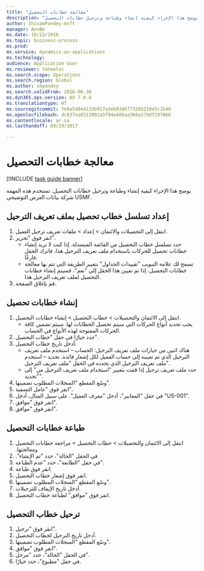 ```yaml
--- 
title: "معالجة خطابات التحصيل"
description: "يوضح هذا الإجراء كيفية إنشاء وطباعة وترحيل خطابات التحصيل."
author: ShivamPandey-msft
manager: AnnBe
ms.date: 10/23/2016
ms.topic: business-process
ms.prod: 
ms.service: dynamics-ax-applications
ms.technology: 
audience: Application User
ms.reviewer: twheeloc
ms.search.scope: Operations
ms.search.region: Global
ms.author: shpandey
ms.search.validFrom: 2016-06-30
ms.dyn365.ops.version: AX 7.0.0
ms.translationtype: HT
ms.sourcegitcommit: 7e0a5d044133b917a3eb9386773205218e5c1b40
ms.openlocfilehash: dc837ea6513992a5f94e48baa366e279df297866
ms.contentlocale: ar-sa
ms.lasthandoff: 09/29/2017

---
```

# <a name="process-collection-letters"></a>معالجة خطابات التحصيل

[!INCLUDE [task guide banner](../../includes/task-guide-banner.md)]

يوضح هذا الإجراء كيفية إنشاء وطباعة وترحيل خطابات التحصيل. تستخدم هذه المهمة شركة بيانات العرض التوضيحي USMF.


## <a name="set-up-a-collection-letter-sequence-on-the-posting-profile"></a>إعداد تسلسل خطاب تحصيل بملف تعريف الترحيل
1. انتقل إلى التحصيلات والائتمان‬ > إعداد > ملفات تعريف ترحيل العميل‬.
2. انقر فوق "تحرير".
    * حدد تسلسل خطاب التحصيل من القائمة المنسدلة. إذا كنت لا تريد إنشاء خطابات تحصيل للحركات باستخدام ملف تعريف الترحيل هذا، فاترك الحقل فارغًا.  
    * تسمح لك علامة التبويب "‏‫تقييدات الجداول"‬ بتغيير الطريقة التي تتم بها معالجة خطابات التحصيل. إذا تم تعيين هذا الحقل إلى "نعم"، فسيتم إنشاء خطابات التحصيل لملف تعريف الترحيل هذا.  
3. قم بإغلاق الصفحة.

## <a name="create-collection-letters"></a>إنشاء خطابات تحصيل
1. انتقل إلى الائتمان والتحصيلات‬ > خطاب التحصيل > إنشاء خطابات التحصيل.
    * يجب تحديد أنواع الحركات التي سيتم تحصيل الخطابات لها. سيتم تضمين كافة الحركات المفتوحة لهذه الأنواع في الحساب.  
2. حدد خيارًا في حقل "خطاب التحصيل‬".
3. أدخل تاريخ خطاب التحصيل.
    * هناك اثنين من خيارات ملف تعريف الترحيل:   الحساب – استخدم ملف تعريف الترحيل الذي تم تعيينه إلى حساب العميل لكل إشعار فائدة.   تحديد – استخدم ملف تعريف الترحيل الذي تحدده في الحقل "ملف تعريف الترحيل".  
    * حدد ملف تعريف ترحيل إذا قمت بتغيير "استخدام ملف تعريف الترحيل من" إلى "تحديد".  
4. وسّع المقطع "السجلات المطلوب تضمينها‬".
5. انقر فوق "عامل التصفية".
6. في حقل "المعايير"، أدخل "معرف العميل". على سبيل المثال، أدخل "US-001".
7. انقر فوق "موافق".
8. انقر فوق "موافق".

## <a name="print-collection-letters"></a>طباعة خطابات التحصيل
1. انتقل إلى ‏‫الائتمان والتحصيلات > خطاب التحصيل > ‏‫مراجعة خطابات التحصيل ومعالجتها‬.
2. في الحقل "الحالة"، حدد "‏‫تم الإنشاء".
3. في حقل "الطابعة"، حدد "عدم الطباعة".
4. انقر فوق طباعة.
5. انقر فوق إشعار خطاب التحصيل.
6. وسّع المقطع "السجلات المطلوب تضمينها‬".
7. أدخل تاريخ الإيقاف للترحيلات.
8. انقر فوق "موافق" لطباعة خطاب التحصيل.

## <a name="post-the-collection-letter"></a>ترحيل خطاب التحصيل
1. انقر فوق "ترحيل".
2. أدخل تاريخ الترحيل لخطاب التحصيل.
3. وسّع المقطع "السجلات المطلوب تضمينها‬".
4. انقر فوق "موافق".
5. في الحقل "الحالة"، حدد "‏‫مرحل‬".
6. في حقل "مطبوع"، حدد خيارًا.



